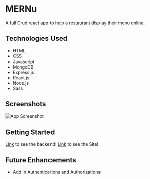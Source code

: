 # MERNu

A full Crud react app to help a restaurant display their menu online.

## Technologies Used

- HTML
- CSS
- Javascript
- MongoDB
- Express.js
- React.js
- Node.js
- Sass

## Screenshots
![App Screenshot](https://i.imgur.com/ZgNclBX.png)

## Getting Started

[Link](https://project-backend-3.herokuapp.com/meals) to see the backend!
[Link](https://mernu21.netlify.app/) to see the Site!

## Future Enhancements
- Add in Authentications and Authorizations

